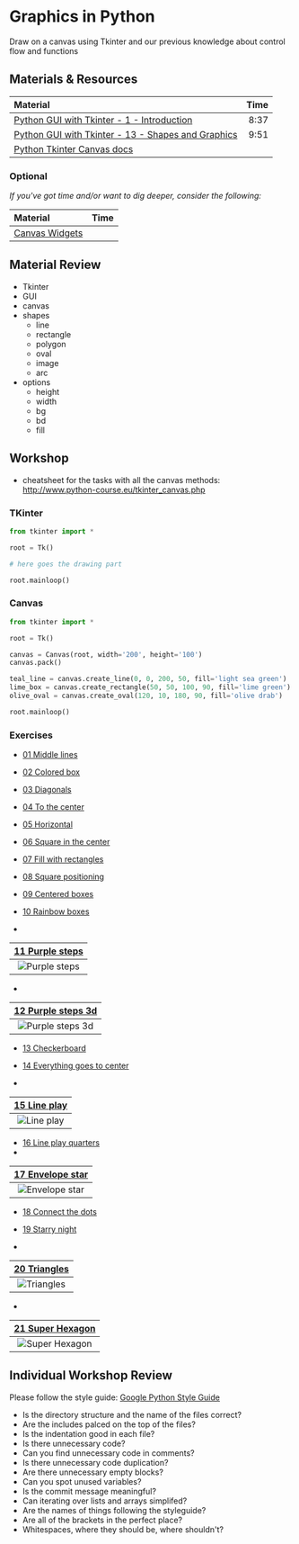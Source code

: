 # Graphics in Python
Draw on a canvas using Tkinter and our previous knowledge about control flow and functions

## Materials & Resources
| Material | Time |
|:---------|-----:|
| [Python GUI with Tkinter - 1 - Introduction](https://www.youtube.com/watch?v=RJB1Ek2Ko_Y&index=1&list=PL6gx4Cwl9DGBwibXFtPtflztSNPGuIB_d) | 8:37 |
| [Python GUI with Tkinter - 13 - Shapes and Graphics](https://www.youtube.com/watch?v=O12aT42okYE&list=PL6gx4Cwl9DGBwibXFtPtflztSNPGuIB_d&index=13) | 9:51 |
| [Python Tkinter Canvas docs](http://www.tutorialspoint.com/python/tk_canvas.htm) | |

### Optional
*If you've got time and/or want to dig deeper, consider the following:*

| Material | Time |
|:---------|-----:|
| [Canvas Widgets](http://www.python-course.eu/tkinter_canvas.php) | |

## Material Review
 - Tkinter
 - GUI
 - canvas
 - shapes
    - line
    - rectangle
    - polygon
    - oval
    - image
    - arc
 - options
    - height
    - width
    - bg
    - bd
    - fill

## Workshop
* cheatsheet for the tasks with all the canvas methods: http://www.python-course.eu/tkinter_canvas.php

### TKinter
```python
from tkinter import *

root = Tk()

# here goes the drawing part

root.mainloop()

```

### Canvas
```python
from tkinter import *

root = Tk()

canvas = Canvas(root, width='200', height='100')
canvas.pack()

teal_line = canvas.create_line(0, 0, 200, 50, fill='light sea green')
lime_box = canvas.create_rectangle(50, 50, 100, 90, fill='lime green')
olive_oval = canvas.create_oval(120, 10, 180, 90, fill='olive drab')

root.mainloop()
```

### Exercises

- [01 Middle lines](line-in-the-middle/line-in-the-middle.py)
- [02 Colored box](colored-box/colored-box.py)
- [03 Diagonals](diagonals/diagonals.py)
- [04 To the center](go-to-center/go-to-center.py)
- [05 Horizontal](horizontal-lines/horizontal-lines.py)


- [06 Square in the center](centered-square/centered-square.py)
- [07 Fill with rectangles](four-rectangles/four-rectangles.py)
- [08 Square positioning](position-square/position-square.py)
- [09 Centered boxes](center-box-function/center-box-function.py)
- [10 Rainbow boxes](rainbow-box-function/rainbow-box-function.py)


-
| [11 Purple steps](purple-steps/purple-steps.py) |
|:--------------:|
| ![Purple steps](purple-steps/r3.png) |
-
| [12 Purple steps 3d](purple-steps-3d/purple-steps-3d.py) |
|:--------------:|
| ![Purple steps 3d](purple-steps-3d/r4.png) |

- [13 Checkerboard](checkerboard/checkerboard.py)
- [14 Everything goes to center](function-to-center/function-to-center.py)

-
| [15 Line play](line-play/line-play.py) |
|:--------------:|
| ![Line play](line-play/r1.png) |

- [16 Line play quarters](line-play-quarters/line-play-quarters.py)
-
| [17 Envelope star](envelope-star/envelope-star.py) |
|:--------------:|
| ![Envelope star](envelope-star/r2.png) |

- [18 Connect the dots](connect-the-dots/connect-the-dots.py)
- [19 Starry night](starry-night/starry-night.py)

-
| [20 Triangles](triangles/triangles.py) |
|:--------------:|
| ![Triangles](triangles/r5.png) |

-
| [21 Super Hexagon](super-hexagon/super-hexagon.py) |
|:--------------:|
| ![Super Hexagon](super-hexagon/r6.gif) |



## Individual Workshop Review
Please follow the style guide: [Google Python Style Guide](https://google.github.io/styleguide/pyguide.html)

- Is the directory structure and the name of the files correct?
- Are the includes palced on the top of the files?
- Is the indentation good in each file?
- Is there unnecessary code?
- Can you find unnecessary code in comments?
- Is there unnecessary code duplication?
- Are there unnecessary empty blocks?
- Can you spot unused variables?
- Is the commit message meaningful?
- Can iterating over lists and arrays simplifed?
- Are the names of things following the styleguide?
- Are all of the brackets in the perfect place?
- Whitespaces, where they should be, where shouldn't?
